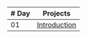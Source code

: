 |# Day | Projects                                                    |
|------|:---------------------------------------------------------:|
| 01  |  [Introduction](./readme.md)|
